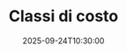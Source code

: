 ---
type: lecture
date: 2025-09-24T10:30:00
title: Classi di costo
lecture_type: Lezione
thumbnail: /static_files/presentations/lec.jpg
links:
- url: static_files/lectures/algoritmica/2.pdf
  name: slides
hide_from_announcments: true
---